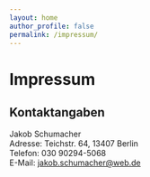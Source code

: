 ```yaml
---
layout: home
author_profile: false
permalink: /impressum/
---
```

# Impressum
## Kontaktangaben
Jakob Schumacher  
Adresse: Teichstr. 64, 13407 Berlin  
Telefon: 030 90294-5068  
E-Mail: jakob.schumacher@web.de
